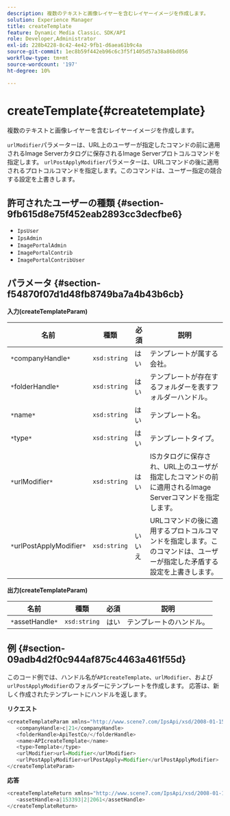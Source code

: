 ```yaml
---
description: 複数のテキストと画像レイヤーを含むレイヤーイメージを作成します。
solution: Experience Manager
title: createTemplate
feature: Dynamic Media Classic、SDK/API
role: Developer,Administrator
exl-id: 228b4228-8c42-4e42-9fb1-d6aea61b9c4a
source-git-commit: 1ec8b59f442eb96c6c3f5f1405d57a38a86bd056
workflow-type: tm+mt
source-wordcount: '197'
ht-degree: 10%

---
```


# createTemplate{#createtemplate}

複数のテキストと画像レイヤーを含むレイヤーイメージを作成します。

`urlModifier`パラメーターは、URL上のユーザーが指定したコマンドの前に適用されるImage Serverカタログに保存されるImage Serverプロトコルコマンドを指定します。 `urlPostApplyModifier`パラメーターは、URLコマンドの後に適用されるプロトコルコマンドを指定します。このコマンドは、ユーザー指定の競合する設定を上書きします。

## 許可されたユーザーの種類 {#section-9fb615d8e75f452eab2893cc3decfbe6}

* `IpsUser`
* `IpsAdmin`
* `ImagePortalAdmin`
* `ImagePortalContrib`
* `ImagePortalContribUser`

## パラメータ {#section-f54870f07d1d48fb8749ba7a4b43b6cb}

**入力(createTemplateParam)**

| 名前 | 種類 | 必須 | 説明 |
|---|---|---|---|
| `*`companyHandle`*` | `xsd:string` | はい | テンプレートが属する会社。 |
| `*`folderHandle`*` | `xsd:string` | はい | テンプレートが存在するフォルダーを表すフォルダーハンドル。 |
| `*`name`*` | `xsd:string` | はい | テンプレート名。 |
| `*`type`*` | `xsd:string` | はい | テンプレートタイプ。 |
| `*`urlModifier`*` | `xsd:string` | はい | ISカタログに保存され、URL上のユーザが指定したコマンドの前に適用されるImage Serverコマンドを指定します。 |
| `*`urlPostApplyModifier`*` | `xsd:string` | いいえ | URLコマンドの後に適用するプロトコルコマンドを指定します。このコマンドは、ユーザーが指定した矛盾する設定を上書きします。 |

**出力(createTemplateParam)**

| 名前 | 種類 | 必須 | 説明 |
|---|---|---|---|
| `*`assetHandle`*` | `xsd:string` | はい | テンプレートのハンドル。 |

## 例 {#section-09adb4d2f0c944af875c4463a461f55d}

このコード例では、ハンドル名が`APIcreateTemplate`、`urlModifier`、および`urlPostApplyModifier`のフォルダーにテンプレートを作成します。 応答は、新しく作成されたテンプレートにハンドルを返します。

**リクエスト**

```java
<createTemplateParam xmlns="http://www.scene7.com/IpsApi/xsd/2008-01-15">
   <companyHandle>c|21</companyHandle>
   <folderHandle>ApiTestCo/</folderHandle>
   <name>APIcreateTemplate</name>
   <type>Template</type>
   <urlModifier>url=Modifier</urlModifier>
   <urlPostApplyModifier>urlPostApply=Modifier</urlPostApplyModifier>
</createTemplateParam>
```

**応答**

```java
<createTemplateReturn xmlns="http://www.scene7.com/IpsApi/xsd/2008-01-15">
   <assetHandle>a|153393|2|2061</assetHandle>
</createTemplateReturn>
```

